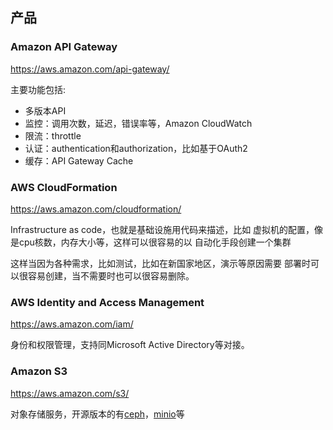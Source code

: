 
## 产品

### Amazon API Gateway

<https://aws.amazon.com/api-gateway/>

主要功能包括:
- 多版本API
- 监控：调用次数，延迟，错误率等，Amazon CloudWatch
- 限流：throttle
- 认证：authentication和authorization，比如基于OAuth2
- 缓存：API Gateway Cache

### AWS CloudFormation

<https://aws.amazon.com/cloudformation/>

Infrastructure as code，也就是基础设施用代码来描述，比如
虚拟机的配置，像是cpu核数，内存大小等，这样可以很容易的以
自动化手段创建一个集群

这样当因为各种需求，比如测试，比如在新国家地区，演示等原因需要
部署时可以很容易创建，当不需要时也可以很容易删除。

### AWS Identity and Access Management

<https://aws.amazon.com/iam/>

身份和权限管理，支持同Microsoft Active Directory等对接。

### Amazon S3

<https://aws.amazon.com/s3/>

对象存储服务，开源版本的有[ceph](https://github.com/ceph/ceph)，[minio](https://github.com/minio/minio)等
